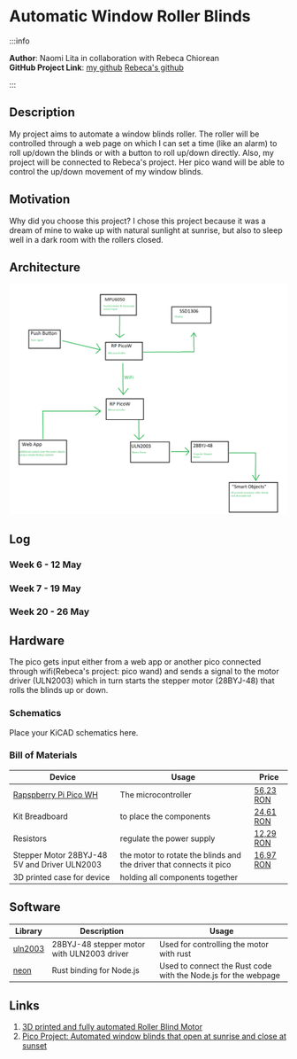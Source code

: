 # Automatic Window Roller Blinds

:::info 

**Author**: Naomi Lita in collaboration with Rebeca Chiorean \
**GitHub Project Link**: [my github](https://github.com/UPB-FILS-MA/project-nimintz)
[Rebeca's github](https://github.com/UPB-FILS-MA/project-ChioreanRebeca)

:::

## Description

My project aims to automate a window blinds roller. The roller will be controlled through a web page on which I can set a time (like an alarm) to roll up/down the blinds or with a button to roll up/down directly. Also, my project will be connected to Rebeca's project. Her pico wand will be able to control the up/down movement of my window blinds. 

## Motivation

Why did you choose this project?
I chose this project because it was a dream of mine to wake up with natural sunlight at sunrise, but also to sleep well in a dark room with the rollers closed.

## Architecture 

![architecture](architectureChioreanLita.png)

## Log

<!-- write every week your progress here -->

### Week 6 - 12 May

### Week 7 - 19 May

### Week 20 - 26 May

## Hardware

The pico gets input either from a web app or another pico connected through wifi(Rebeca's project: pico wand) and sends a signal to the motor driver (ULN2003) which in turn starts the stepper motor (28BYJ-48) that rolls the blinds up or down.

### Schematics

Place your KiCAD schematics here.

### Bill of Materials

<!-- Fill out this table with all the hardware components that you might need.

The format is 
```
| [Device](link://to/device) | This is used ... | [price](link://to/store) |

```

-->

| Device | Usage | Price |
|--------|--------|-------|
| [Rapspberry Pi Pico WH](https://www.raspberrypi.com/documentation/microcontrollers/raspberry-pi-pico.html) | The microcontroller | [56,23 RON](https://ardushop.ro/ro/home/2819-raspberry-pi-pico-wh.html?search_query=Raspberry+Pi+Pico+WH%2C+Wireless+Headers&results=1031) |
| Kit Breadboard | to place the components | [24,61 RON](https://ardushop.ro/ro/electronica/163-kit-breadboard830-65xfire-jumper-sursa-alimentare-335v.html?search_query=KIT+Breadboard830+++65xfire+jumper+++sursa+alimentare+3%2C3%2F5V&results=694) |
| Resistors | regulate the power supply | [12,29 RON](https://ardushop.ro/ro/electronica/212-set-rezistente-14w-600buc30-valori-10r-1m.html?search_query=SET+rezistori+&results=429) |
| Stepper Motor 28BYJ-48 5V and Driver ULN2003| the motor to rotate the blinds and the driver that connects it pico | [16,97 RON](https://www.optimusdigital.ro/ro/motoare-motoare-pas-cu-pas/101-driver-uln2003-motor-pas-cu-pas-de-5-v-.html) |
| 3D printed case for device | holding all components together |


## Software

| Library | Description | Usage |
|---------|-------------|-------|
| [uln2003](https://github.com/MnlPhlp/uln2003) | 28BYJ-48 stepper motor with ULN2003 driver | Used for controlling the motor with rust |
| [neon](https://github.com/neon-bindings/neon) | Rust binding for Node.js | Used to connect the Rust code with the Node.js for the webpage |

## Links

<!-- Add a few links that inspired you and that you think you will use for your project -->

1. [3D printed and fully automated Roller Blind Motor](https://imgur.com/a/xuQjH3z)
2. [Pico Project: Automated window blinds that open at sunrise and close at sunset](https://www.reddit.com/r/raspberrypipico/comments/wbdsz1/pico_project_automated_window_blinds_that_open_at/)
